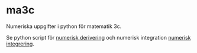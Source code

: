# ma3c
Numeriska uppgifter i python för matematik 3c.

Se python script för [numerisk derivering](numdev.py) och numerisk integration [numerisk integrering](numint.py).
